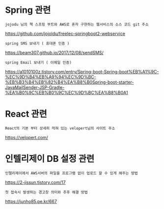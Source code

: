 # Spring 관련 
```
jojodu 님의 책 스프링 부트와 AWS로 혼자 구현하는 웹서비스의 소스 코드 git 주소
```
https://github.com/jojoldu/freelec-springboot2-webservice

```
spring SMS 보내기 ( 휴대폰 인증 )
```
https://beam307.github.io/2017/12/08/sendSMS/

```
spring Email 보내기 ( 이메일 인증)
```
https://a1010100z.tistory.com/entry/Spring-boot-Spring-boot%EB%A1%9C-%EC%9D%B4%EB%A9%94%EC%9D%BC-%EB%B3%B4%EB%82%B4%EA%B8%B0Spring-boot-starter-JavaMailSender-JSP-Gradle-%EA%B0%9C%EB%B0%9C%EC%9D%BC%EA%B8%B0A1
# React 관련 

```
React의 기본 부터 상세히 적혀 있는 velopert님의 사이트 주소
```
https://velopert.com/


# 인텔리제이 DB 설정 관련

``` 
인텔리제이에서 AWS서버의 파일을 프로그램 없이 업로드 할 수 있게 해주는 방법
```
https://2-jissun.tistory.com/17


```
첫 접속시 발생하는 경고창 의미와 추후 해결 방법
```
https://junho85.pe.kr/667
